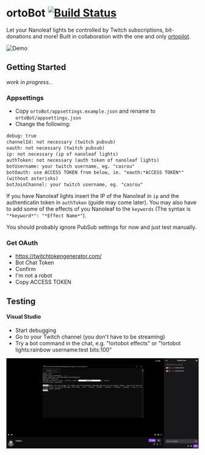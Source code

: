 # ortoBot [![Build Status](https://travis-ci.com/casrou/ortoBot.svg?token=9rfyGsm1xydBPACurxpn&branch=master)](https://travis-ci.com/casrou/ortoBot)

Let your Nanoleaf lights be controlled by Twitch subscriptions, bit-donations and more! Built in collaboration with the one and only [ortopilot](https://www.twitch.tv/ortopilot).

![Demo](https://github.com/casrou/ortobot/raw/master/media/demo.gif "Demo")
## Getting Started
_work in progress.._
### Appsettings
- Copy `ortoBot/appsettings.example.json` and rename to `ortoBot/appsettings.json`
- Change the following:
```
debug: true
channelId: not necessary (twitch pubsub)
oauth: not necessary (twitch pubsub)
ip: not necessary (ip of nanoleaf lights)
authToken: not necessary (auth token of nanoleaf lights)
botUsername: your twitch username, eg. "casrou"
botOauth: use ACCESS TOKEN from below, ie. "oauth:*ACCESS TOKEN*" (without asterisks)
botJoinChannel: your twitch username, eg. "casrou"
```
If you have Nanoleaf lights insert the IP of the Nanoleaf in `ip` and the authenticatin token in `authToken` (guide may come later). You may also have to add some of the effects of you Nanoleaf to the `keywords` (The syntax is `"*keyword*": "*Effect Name*"`).

You should probably ignore PubSub settings for now and just test manually.
### Get OAuth
- https://twitchtokengenerator.com/
- Bot Chat Token
- Confirm
- I'm not a robot
- Copy ACCESS TOKEN

## Testing
#### Visual Studio
- Start debugging
- Go to your Twitch channel (you don't have to be streaming)
- Try a bot command in the chat, e.g. "!ortobot effects" or "!ortobot lights:rainbow username:test bits:100"

![The output of the command should then be printed to the console](https://github.com/casrou/ortobot/raw/master/media/gettingstarted1.png "Getting Started")
